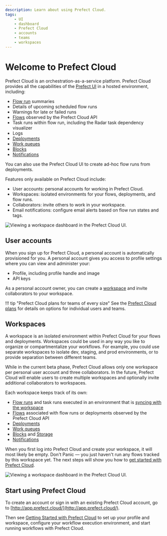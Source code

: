 ```yaml
---
description: Learn about using Prefect Cloud.
tags:
    - UI
    - dashboard
    - Prefect Cloud
    - accounts
    - teams
    - workspaces
---
```


# Welcome to Prefect Cloud

Prefect Cloud is an orchestration-as-a-service platform. Prefect Cloud provides all the capabilities of the [Prefect UI](/ui/overview/) in a hosted environment, including:

- [Flow run](/ui/flow-runs/) summaries
- Details of upcoming scheduled flow runs
- Warnings for late or failed runs
- [Flows](/ui/flows/) observed by the Prefect Cloud API
- Task runs within flow run, including the Radar task dependency visualizer 
- Logs
- [Deployments](/ui/deployments/)
- [Work queues](/ui/work-queues/)
- [Blocks](/ui/blocks/)
- [Notifications](/ui/notifications/)

You can also use the Prefect Cloud UI to create ad-hoc flow runs from deployments.

Features only available on Prefect Cloud include:

- User accounts: personal accounts for working in Prefect Cloud. 
- Workspaces: isolated environments for your flows, deployments, and flow runs.
- Collaborators: invite others to work in your workspace.
- Email notifications: configure email alerts based on flow run states and tags.

![Viewing a workspace dashboard in the Prefect Cloud UI.](/img/ui/cloud-workspace-dashboard.png)

## User accounts

When you sign up for Prefect Cloud, a personal account is automatically provisioned for you. A personal account gives you access to profile settings where you can view and administer your: 

- Profile, including profile handle and image
- API keys

As a personal account owner, you can create a [workspace](#workspaces) and invite collaborators to your workspace. 

!!! tip "Prefect Cloud plans for teams of every size"
    See the [Prefect Cloud plans](https://www.prefect.io/pricing/) for details on options for individual users and teams.

## Workspaces

A workspace is an isolated environment within Prefect Cloud for your flows and deployments. Workspaces could be used in any way you like to organize or compartmentalize your workflows. For example, you could use separate workspaces to isolate dev, staging, and prod environments, or to provide separation between different teams.

While in the current beta phase, Prefect Cloud allows only one workspace per personal user account and three collaborators. In the future, Prefect Cloud will enable users to create multiple workspaces and optionally invite additional collaborators to workspaces.

Each workspace keeps track of its own:

- [Flow runs](/ui/flow-runs/) and task runs executed in an environment that is [syncing with the workspace](/ui/cloud/#workspaces)
- [Flows](/concepts/flows/) associated with flow runs or deployments observed by the Prefect Cloud API
- [Deployments](/concepts/deployments/)
- [Work queues](/concepts/work-queues/)
- [Blocks](/ui/blocks/) and [Storage](/concepts/storage/)
- [Notifications](/ui/notifications/)

When you first log into Prefect Cloud and create your workspace, it will most likely be empty. Don't Panic &mdash; you just haven't run any flows tracked by this workspace yet. The next steps will show you how to [get started with Prefect Cloud](/ui/cloud-getting-started/). 

![Viewing a workspace dashboard in the Prefect Cloud UI.](/img/ui/cloud-new-workspace.png)

## Start using Prefect Cloud

To create an account or sign in with an existing Prefect Cloud account, go to [http://app.prefect.cloud/](http://app.prefect.cloud/).

Then see [Getting Started with Prefect Cloud](/ui/cloud-getting-started/) to set up your profile and workspace, configure your workflow execution environment, and start running workflows with Prefect Cloud.